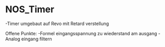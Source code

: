 NOS_Timer
=========


-Timer umgebaut auf Revo mit Retard verstellung


Offene Punkte:
-Formel eingangsspannung zu wiederstand am ausgang
-Analog eingang filtern
